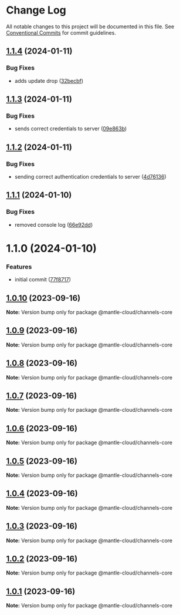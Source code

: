 # Change Log

All notable changes to this project will be documented in this file.
See [Conventional Commits](https://conventionalcommits.org) for commit guidelines.

## [1.1.4](https://github.com/mantle-cloud/mantle-js-sdk/compare/@mantle-cloud/channels@1.1.3...@mantle-cloud/channels@1.1.4) (2024-01-11)


### Bug Fixes

* adds update drop ([32becbf](https://github.com/mantle-cloud/mantle-js-sdk/commit/32becbffc3e6dfc5477c6be8c373ee4a3de2087b))





## [1.1.3](https://github.com/mantle-cloud/mantle-js-sdk/compare/@mantle-cloud/channels@1.1.2...@mantle-cloud/channels@1.1.3) (2024-01-11)


### Bug Fixes

* sends correct credentials to server ([09e863b](https://github.com/mantle-cloud/mantle-js-sdk/commit/09e863bc9966613596924f5959a1c017d92439ee))





## [1.1.2](https://github.com/mantle-cloud/mantle-js-sdk/compare/@mantle-cloud/channels@1.1.1...@mantle-cloud/channels@1.1.2) (2024-01-11)


### Bug Fixes

* sending correct authentication credentials to server ([4d76136](https://github.com/mantle-cloud/mantle-js-sdk/commit/4d761360d057c3044f7662b62c52a0bbf5795fa7))





## [1.1.1](https://github.com/mantle-cloud/mantle-js-sdk/compare/@mantle-cloud/channels@1.1.0...@mantle-cloud/channels@1.1.1) (2024-01-10)


### Bug Fixes

* removed console log ([66e92dd](https://github.com/mantle-cloud/mantle-js-sdk/commit/66e92dd3c142f7afc0747dca43cc45c84de27290))





# 1.1.0 (2024-01-10)


### Features

* initial commit ([77f8717](https://github.com/mantle-cloud/mantle-js-sdk/commit/77f87171a7c9c9915fa2428544df910874c2d9ae))





## [1.0.10](https://github.com/mantle-cloud/mantle-js-sdk/compare/@mantle-cloud/channels-core@1.0.9...@mantle-cloud/channels-core@1.0.10) (2023-09-16)

**Note:** Version bump only for package @mantle-cloud/channels-core





## [1.0.9](https://github.com/mantle-cloud/mantle-js-sdk/compare/@mantle-cloud/channels-core@1.0.8...@mantle-cloud/channels-core@1.0.9) (2023-09-16)

**Note:** Version bump only for package @mantle-cloud/channels-core





## [1.0.8](https://github.com/mantle-cloud/mantle-js-sdk/compare/@mantle-cloud/channels-core@1.0.7...@mantle-cloud/channels-core@1.0.8) (2023-09-16)

**Note:** Version bump only for package @mantle-cloud/channels-core





## [1.0.7](https://github.com/mantle-cloud/mantle-js-sdk/compare/@mantle-cloud/channels-core@1.0.6...@mantle-cloud/channels-core@1.0.7) (2023-09-16)

**Note:** Version bump only for package @mantle-cloud/channels-core





## [1.0.6](https://github.com/mantle-cloud/mantle-js-sdk/compare/@mantle-cloud/channels-core@1.0.5...@mantle-cloud/channels-core@1.0.6) (2023-09-16)

**Note:** Version bump only for package @mantle-cloud/channels-core





## [1.0.5](https://github.com/mantle-cloud/mantle-js-sdk/compare/@mantle-cloud/channels-core@1.0.4...@mantle-cloud/channels-core@1.0.5) (2023-09-16)

**Note:** Version bump only for package @mantle-cloud/channels-core





## [1.0.4](https://github.com/mantle-cloud/mantle-js-sdk/compare/@mantle-cloud/channels-core@1.0.3...@mantle-cloud/channels-core@1.0.4) (2023-09-16)

**Note:** Version bump only for package @mantle-cloud/channels-core





## [1.0.3](https://github.com/mantle-cloud/mantle-js-sdk/compare/@mantle-cloud/channels-core@1.0.2...@mantle-cloud/channels-core@1.0.3) (2023-09-16)

**Note:** Version bump only for package @mantle-cloud/channels-core





## [1.0.2](https://github.com/mantle-cloud/mantle-js-sdk/compare/@mantle-cloud/channels-core@1.0.1...@mantle-cloud/channels-core@1.0.2) (2023-09-16)

**Note:** Version bump only for package @mantle-cloud/channels-core





## [1.0.1](https://github.com/mantle-cloud/mantle-js-sdk/compare/@mantle-cloud/channels-core@1.1.0...@mantle-cloud/channels-core@1.0.1) (2023-09-16)

**Note:** Version bump only for package @mantle-cloud/channels-core
